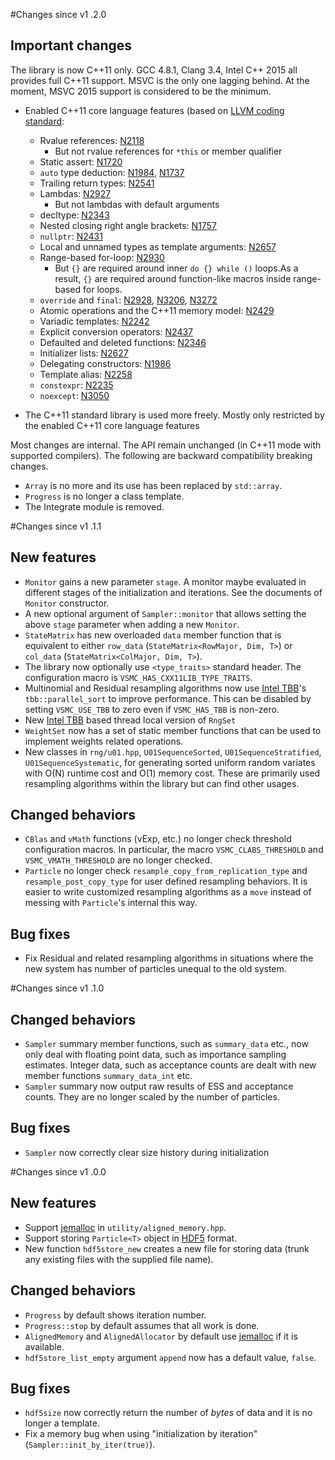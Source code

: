 #Changes since v1 .2.0

## Important changes

The library is now C++11 only. GCC 4.8.1, Clang 3.4, Intel C++ 2015 all
provides full C++11 support. MSVC is the only one lagging behind. At the
moment, MSVC 2015 support is considered to be the minimum.

* Enabled C++11 core language features (based on [LLVM coding standard][LLVM
  CS]:
  - Rvalue references: [N2118][N2118]
      * But not rvalue references for `*this` or member qualifier
  - Static assert: [N1720][N1720]
  - `auto` type deduction: [N1984][N1984], [N1737][N1737]
  - Trailing return types: [N2541][N2541]
  - Lambdas: [N2927][N2927]
      * But not lambdas with default arguments
  - decltype: [N2343][N2343]
  - Nested closing right angle brackets: [N1757][N1757]
  - `nullptr`: [N2431][N2431]
  - Local and unnamed types as template arguments: [N2657][N2657]
  - Range-based for-loop: [N2930][N2930]
      * But `{}` are required around inner `do {} while ()` loops.As a result,
        `{}` are required around function-like macros inside range-based for
        loops.
  - `override` and `final`: [N2928][N2928], [N3206][N3206], [N3272][N3272]
  - Atomic operations and the C++11 memory model: [N2429][N2429]
  - Variadic templates: [N2242][N2242]
  - Explicit conversion operators: [N2437][N2437]
  - Defaulted and deleted functions: [N2346][N2346]
  - Initializer lists: [N2627][N2627]
  - Delegating constructors: [N1986][N1986]
  - Template alias: [N2258][N2258]
  - `constexpr`: [N2235][N2235]
  - `noexcept`: [N3050][N3050]

* The C++11 standard library is used more freely. Mostly only restricted by the
  enabled C++11 core language features

Most changes are internal. The API remain unchanged (in C++11 mode with
supported compilers). The following are backward compatibility breaking
changes.

* `Array` is no more and its use has been replaced by `std::array`.
* `Progress` is no longer a class template.
* The Integrate module is removed.

#Changes since v1 .1.1

## New features

* `Monitor` gains a new parameter `stage`. A monitor maybe evaluated in
  different stages of the initialization and iterations. See the documents of
  `Monitor` constructor.
* A new optional argument of `Sampler::monitor` that allows setting the above
  `stage` parameter when adding a new `Monitor`.
* `StateMatrix` has new overloaded `data` member function that is equivalent to
  either `row_data` (`StateMatrix<RowMajor, Dim, T>`) or `col_data`
  (`StateMatrix<ColMajor, Dim, T>`).
* The library now optionally use `<type_traits>` standard header. The
  configuration macro is `VSMC_HAS_CXX11LIB_TYPE_TRAITS`.
* Multinomial and Residual resampling algorithms now use [Intel TBB][TBB]'s
  `tbb::parallel_sort` to improve performance. This can be disabled by setting
  `VSMC_USE_TBB` to zero even if `VSMC_HAS_TBB` is non-zero.
* New [Intel TBB][TBB] based thread local version of `RngSet`
* `WeightSet` now has a set of static member functions that can be used to
  implement weights related operations.
* New classes in `rng/u01.hpp`, `U01SequenceSorted`, `U01SequenceStratified`,
  `U01SequenceSystematic`, for generating sorted uniform random variates with
  O(N) runtime cost and O(1) memory cost. These are primarily used resampling
  algorithms within the library but can find other usages.

## Changed behaviors

* `CBlas` and `vMath` functions (vExp, etc.) no longer check threshold
  configuration macros. In particular, the macro `VSMC_CLABS_THRESHOLD` and
  `VSMC_VMATH_THRESHOLD` are no longer checked.
* `Particle` no longer check `resample_copy_from_replication_type` and
  `resample_post_copy_type` for user defined resampling behaviors. It is easier
  to write customized resampling algorithms as a `move` instead of messing with
  `Particle`'s internal this way.

## Bug fixes

* Fix Residual and related resampling algorithms in situations where the new
  system has number of particles unequal to the old system.

#Changes since v1 .1.0

## Changed behaviors

* `Sampler` summary member functions, such as `summary_data` etc., now only
  deal with floating point data, such as importance sampling estimates. Integer
  data, such as acceptance counts are dealt with new member functions
  `summary_data_int` etc.
* `Sampler` summary now output raw results of ESS and acceptance counts. They
  are no longer scaled by the number of particles.

## Bug fixes

* `Sampler` now correctly clear size history during initialization

#Changes since v1 .0.0

## New features

* Support [jemalloc][jemalloc] in `utility/aligned_memory.hpp`.
* Support storing `Particle<T>` object in [HDF5][HDF5] format.
* New function `hdf5store_new` creates a new file for storing data (trunk
  any existing files with the supplied file name).

## Changed behaviors

* `Progress` by default shows iteration number.
* `Progress::stop` by default assumes that all work is done.
* `AlignedMemory` and `AlignedAllocator` by default use [jemalloc][jemalloc] if
  it is available.
* `hdf5store_list_empty` argument `append` now has a default value, `false`.

## Bug fixes

* `hdf5size` now correctly return the number of *bytes* of data and it is no
  longer a template.
* Fix a memory bug when using "initialization by iteration"
  (`Sampler::init_by_iter(true)`).

[HDF5]: http://www.hdfgroup.org/HDF5/
[TBB]: https://www.threadingbuildingblocks.org
[jemalloc]: http://www.canonware.com/jemalloc/
[LLVM CS]: http://llvm.org/docs/CodingStandards.html

[N1720]: http://www.open-std.org/jtc1/sc22/wg21/docs/papers/2004/n1720.html
[N1737]: http://www.open-std.org/jtc1/sc22/wg21/docs/papers/2004/n1737.pdf
[N1757]: http://www.open-std.org/jtc1/sc22/wg21/docs/papers/2005/n1757.html
[N1984]: http://www.open-std.org/jtc1/sc22/wg21/docs/papers/2006/n1984.pdf
[N1986]: http://www.open-std.org/jtc1/sc22/wg21/docs/papers/2006/n1986.pdf
[N2118]: http://www.open-std.org/jtc1/sc22/wg21/docs/papers/2006/n2118.html
[N2235]: http://www.open-std.org/jtc1/sc22/wg21/docs/papers/2007/n2235.pdf
[N2242]: http://www.open-std.org/jtc1/sc22/wg21/docs/papers/2007/n2242.pdf
[N2258]: http://www.open-std.org/jtc1/sc22/wg21/docs/papers/2007/n2258.pdf
[N2343]: http://www.open-std.org/jtc1/sc22/wg21/docs/papers/2007/n2343.pdf
[N2346]: http://www.open-std.org/jtc1/sc22/wg21/docs/papers/2007/n2346.htm
[N2429]: http://www.open-std.org/jtc1/sc22/wg21/docs/papers/2007/n2429.htm
[N2431]: http://www.open-std.org/jtc1/sc22/wg21/docs/papers/2007/n2431.pdf
[N2437]: http://www.open-std.org/jtc1/sc22/wg21/docs/papers/2007/n2437.pdf
[N2541]: http://www.open-std.org/jtc1/sc22/wg21/docs/papers/2008/n2541.htm
[N2627]: http://www.open-std.org/jtc1/sc22/wg21/docs/papers/2008/n2672.htm
[N2657]: http://www.open-std.org/jtc1/sc22/wg21/docs/papers/2008/n2657.htm
[N2927]: http://www.open-std.org/jtc1/sc22/wg21/docs/papers/2009/n2927.pdf
[N2928]: http://www.open-std.org/jtc1/sc22/wg21/docs/papers/2009/n2928.htm
[N2930]: http://www.open-std.org/jtc1/sc22/wg21/docs/papers/2009/n2930.html
[N3050]: http://www.open-std.org/jtc1/sc22/wg21/docs/papers/2010/n3050.html
[N3206]: http://www.open-std.org/jtc1/sc22/wg21/docs/papers/2010/n3206.htm
[N3272]: http://www.open-std.org/jtc1/sc22/wg21/docs/papers/2011/n3272.htm
